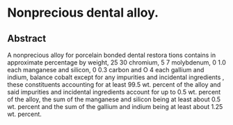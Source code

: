 # Nonprecious dental alloy.

## Abstract
A nonprecious alloy for porcelain bonded dental restora tions contains in approximate percentage by weight, 25 30 chromium, 5 7 molybdenum, 0 1.0 each manganese and silicon, 0 0.3 carbon and O 4 each gallium and indium, balance cobalt except for any impurities and incidental ingredients , these constituents accounting for at least 99.5 wt. percent of the alloy and said impurities and incidental ingredients account for up to 0.5 wt. percent of the alloy, the sum of the manganese and silicon being at least about 0.5 wt. percent and the sum of the gallium and indium being at least about 1.25 wt. percent.